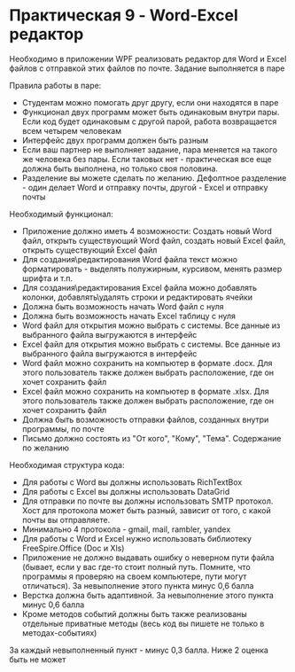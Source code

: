 # Практическая 9 - Word-Excel редактор

Необходимо в приложении WPF реализовать редактор для Word и Excel файлов с отправкой этих файлов по почте.
Задание выполняется в паре

Правила работы в паре:
* Студентам можно помогать друг другу, если они находятся в паре
* Функционал двух программ может быть одинаковым внутри пары. Если код будет одинаковым с другой парой, работа возвращается всем четырем человекам
* Интерфейс двух программ должен быть разным
* Если ваш партнер не выполняет задание, пара меняется на такого же человека без пары. Если таковых нет - практическая все еще должна быть выполнена, но только своя половина.
* Разделение вы можете сделать по желанию. Дефолтное разделение - один делает Word и отправку почты, другой - Excel и отправку почты

Необходимый функционал:
* Приложение должно иметь 4 возможности: Создать новый Word файл, открыть существующий Word файл, создать новый Excel файл, открыть существующий Excel файл
* Для создания\редактирования Word файла текст можно форматировать - выделять полужирным, курсивом, менять размер шрифта и т.п.
* Для создания\редактирования Excel файла можно добавлять колонки, добавлять\удалять строки и редактировать ячейки
* Должна быть возможность начать Word файл с нуля
* Должна быть возможность начать Excel таблицу с нуля
* Word файл для открытия можно выбрать с системы. Все данные из выбранного файла выгружаются в интерфейс
* Excel файл для открытия можно выбрать с системы. Все данные из выбранного файла выгружаются в интерфейс
* Word файл можно сохранить на компьютер в формате .docx. Для этого пользователь также должен выбрать расположение, где он хочет сохранить файл
* Excel файл можно сохранить на компьютер в формате .xlsx. Для этого пользователь также должен выбрать расположение, где он хочет сохранить файл
* Должна быть возможность отправки файлов, созданных внутри программы, по почте
* Письмо должно состоять из "От кого", "Кому", "Тема". Содержание по желанию

Необходимая структура кода:
* Для работы с Word вы должны использовать RichTextBox
* Для работы с Excel вы должны использовать DataGrid
* Для отправки по почте вы должны использовать SMTP протокол. Хост для протокола может быть разный, зависит от того, с какой почты вы отправляете.
* Минимально 4 протокола - gmail, mail, rambler, yandex
* Для работы с Word и Excel нужно использовать библиотеку FreeSpire.Office (Doc и Xls)
* Приложение не должно выдавать ошибку о неверном пути файла (бывает, если у вас где-то стоит полный путь. Помните, что программы я проверяю на своем компьютере, пути могут отличаться).
За невыполнение этого пункта минус 0,6 балла
* Верстка должна быть адаптивной. За невыполнение этого пункта минус 0,6 балла
* Кроме методов событий должны быть также реализованы отдельные приватные методы (весь код вы пишете не только в методах-событиях)

За каждый невыполненный пункт - минус 0,3 балла. Ниже 2 оценка быть не может

